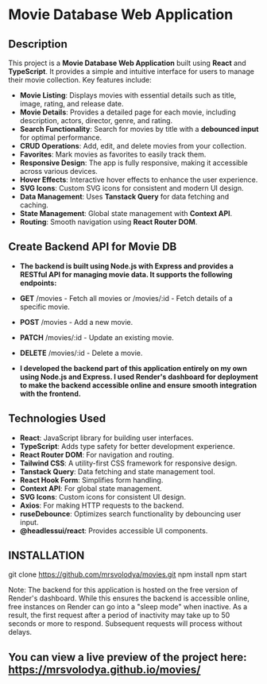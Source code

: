 # Movie Database Web Application

## Description

This project is a **Movie Database Web Application** built using **React** and **TypeScript**. It provides a simple and intuitive interface for users to manage their movie collection. Key features include:

- **Movie Listing**: Displays movies with essential details such as title, image, rating, and release date.
- **Movie Details**: Provides a detailed page for each movie, including description, actors, director, genre, and rating.
- **Search Functionality**: Search for movies by title with a **debounced input** for optimal performance.
- **CRUD Operations**: Add, edit, and delete movies from your collection.
- **Favorites**: Mark movies as favorites to easily track them.
- **Responsive Design**: The app is fully responsive, making it accessible across various devices.
- **Hover Effects**: Interactive hover effects to enhance the user experience.
- **SVG Icons**: Custom SVG icons for consistent and modern UI design.
- **Data Management**: Uses **Tanstack Query** for data fetching and caching.
- **State Management**: Global state management with **Context API**.
- **Routing**: Smooth navigation using **React Router DOM**.

## Create Backend API for Movie DB

- **The backend is built using Node.js with Express and provides a RESTful API for managing movie data. It supports the following endpoints:**

- **GET** /movies - Fetch all movies or /movies/:id - Fetch details of a specific movie.
- **POST** /movies - Add a new movie.
- **PATCH** /movies/:id - Update an existing movie.
- **DELETE** /movies/:id - Delete a movie.
- **I developed the backend part of this application entirely on my own using Node.js and Express. I used Render's dashboard for deployment to make the backend accessible online and ensure smooth integration with the frontend.**

## Technologies Used

- **React**: JavaScript library for building user interfaces.
- **TypeScript**: Adds type safety for better development experience.
- **React Router DOM**: For navigation and routing.
- **Tailwind CSS**: A utility-first CSS framework for responsive design.
- **Tanstack Query**: Data fetching and state management tool.
- **React Hook Form**: Simplifies form handling.
- **Context API**: For global state management.
- **SVG Icons**: Custom icons for consistent UI design.
- **Axios**: For making HTTP requests to the backend.
- **ruseDebounce**: Optimizes search functionality by debouncing user input.
- **@headlessui/react**: Provides accessible UI components.

## INSTALLATION

git clone https://github.com/mrsvolodya/movies.git
npm install
npm start

Note: The backend for this application is hosted on the free version of Render's dashboard. While this ensures the backend is accessible online, free instances on Render can go into a "sleep mode" when inactive. As a result, the first request after a period of inactivity may take up to 50 seconds or more to respond. Subsequent requests will process without delays.

## You can view a live preview of the project here: https://mrsvolodya.github.io/movies/
